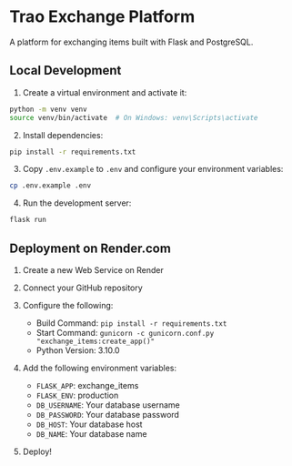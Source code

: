 # Trao Exchange Platform

A platform for exchanging items built with Flask and PostgreSQL.

## Local Development

1. Create a virtual environment and activate it:
```bash
python -m venv venv
source venv/bin/activate  # On Windows: venv\Scripts\activate
```

2. Install dependencies:
```bash
pip install -r requirements.txt
```

3. Copy `.env.example` to `.env` and configure your environment variables:
```bash
cp .env.example .env
```

4. Run the development server:
```bash
flask run
```

## Deployment on Render.com

1. Create a new Web Service on Render
2. Connect your GitHub repository
3. Configure the following:
   - Build Command: `pip install -r requirements.txt`
   - Start Command: `gunicorn -c gunicorn.conf.py "exchange_items:create_app()"`
   - Python Version: 3.10.0

4. Add the following environment variables:
   - `FLASK_APP`: exchange_items
   - `FLASK_ENV`: production
   - `DB_USERNAME`: Your database username
   - `DB_PASSWORD`: Your database password
   - `DB_HOST`: Your database host
   - `DB_NAME`: Your database name

5. Deploy!